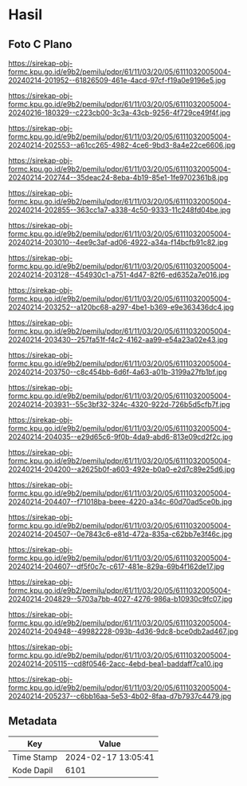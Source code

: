 # Hasil

## Foto C Plano

https://sirekap-obj-formc.kpu.go.id/e9b2/pemilu/pdpr/61/11/03/20/05/6111032005004-20240214-201952--61826509-461e-4acd-97cf-f19a0e9196e5.jpg

https://sirekap-obj-formc.kpu.go.id/e9b2/pemilu/pdpr/61/11/03/20/05/6111032005004-20240216-180329--c223cb00-3c3a-43cb-9256-4f729ce49f4f.jpg

https://sirekap-obj-formc.kpu.go.id/e9b2/pemilu/pdpr/61/11/03/20/05/6111032005004-20240214-202553--a61cc265-4982-4ce6-9bd3-8a4e22ce6606.jpg

https://sirekap-obj-formc.kpu.go.id/e9b2/pemilu/pdpr/61/11/03/20/05/6111032005004-20240214-202744--35deac24-8eba-4b19-85e1-1fe9702361b8.jpg

https://sirekap-obj-formc.kpu.go.id/e9b2/pemilu/pdpr/61/11/03/20/05/6111032005004-20240214-202855--363cc1a7-a338-4c50-9333-11c248fd04be.jpg

https://sirekap-obj-formc.kpu.go.id/e9b2/pemilu/pdpr/61/11/03/20/05/6111032005004-20240214-203010--4ee9c3af-ad06-4922-a34a-f14bcfb91c82.jpg

https://sirekap-obj-formc.kpu.go.id/e9b2/pemilu/pdpr/61/11/03/20/05/6111032005004-20240214-203128--454930c1-a751-4d47-82f6-ed6352a7e016.jpg

https://sirekap-obj-formc.kpu.go.id/e9b2/pemilu/pdpr/61/11/03/20/05/6111032005004-20240214-203252--a120bc68-a297-4be1-b369-e9e363436dc4.jpg

https://sirekap-obj-formc.kpu.go.id/e9b2/pemilu/pdpr/61/11/03/20/05/6111032005004-20240214-203430--257fa51f-f4c2-4162-aa99-e54a23a02e43.jpg

https://sirekap-obj-formc.kpu.go.id/e9b2/pemilu/pdpr/61/11/03/20/05/6111032005004-20240214-203750--c8c454bb-6d6f-4a63-a01b-3199a27fb1bf.jpg

https://sirekap-obj-formc.kpu.go.id/e9b2/pemilu/pdpr/61/11/03/20/05/6111032005004-20240214-203931--55c3bf32-324c-4320-922d-726b5d5cfb7f.jpg

https://sirekap-obj-formc.kpu.go.id/e9b2/pemilu/pdpr/61/11/03/20/05/6111032005004-20240214-204035--e29d65c6-9f0b-4da9-abd6-813e09cd2f2c.jpg

https://sirekap-obj-formc.kpu.go.id/e9b2/pemilu/pdpr/61/11/03/20/05/6111032005004-20240214-204200--a2625b0f-a603-492e-b0a0-e2d7c89e25d6.jpg

https://sirekap-obj-formc.kpu.go.id/e9b2/pemilu/pdpr/61/11/03/20/05/6111032005004-20240214-204407--f71018ba-beee-4220-a34c-60d70ad5ce0b.jpg

https://sirekap-obj-formc.kpu.go.id/e9b2/pemilu/pdpr/61/11/03/20/05/6111032005004-20240214-204507--0e7843c6-e81d-472a-835a-c62bb7e3f46c.jpg

https://sirekap-obj-formc.kpu.go.id/e9b2/pemilu/pdpr/61/11/03/20/05/6111032005004-20240214-204607--df5f0c7c-c617-481e-829a-69b4f162de17.jpg

https://sirekap-obj-formc.kpu.go.id/e9b2/pemilu/pdpr/61/11/03/20/05/6111032005004-20240214-204829--5703a7bb-4027-4276-986a-b10930c9fc07.jpg

https://sirekap-obj-formc.kpu.go.id/e9b2/pemilu/pdpr/61/11/03/20/05/6111032005004-20240214-204948--49982228-093b-4d36-9dc8-bce0db2ad467.jpg

https://sirekap-obj-formc.kpu.go.id/e9b2/pemilu/pdpr/61/11/03/20/05/6111032005004-20240214-205115--cd8f0546-2acc-4ebd-bea1-baddaff7ca10.jpg

https://sirekap-obj-formc.kpu.go.id/e9b2/pemilu/pdpr/61/11/03/20/05/6111032005004-20240214-205237--c6bb16aa-5e53-4b02-8faa-d7b7937c4479.jpg


## Metadata

| Key        | Value               |
| ---------- | ------------------- |
| Time Stamp | 2024-02-17 13:05:41 |
| Kode Dapil | 6101                |



